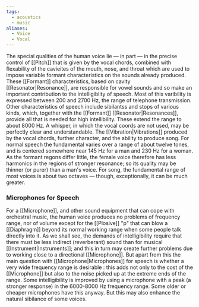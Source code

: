 ```yaml
---
tags:
  - acoustics
  - music
aliases:
  - Voice
  - Vocal
---
```

The special qualities of the human voice lie — in part — in the precise control of [[Pitch]] that is given by the vocal chords, combined with flexability of the cavieites of the mouth, nose, and throat which are used to impose variable formant characteristics on the sounds already produced. 
These [[Formant]] characteristics, based on cavity [[Resonator|Resonance]], are responsible for vowel sounds and so make an important contribution to the intelligiblity of speech. Most of this varibility is expressed between 200 and 2700 Hz, the range of telephone transmission. 
Other characteristics of speech include sibilantss and stops of various kinds, which, together with the [[Formant]] [[Resonator|Resonances]], provide all that is needed for high intellibility. These extend the range to about 8000  Hz. A whisper, in which the vocal coords are not used, may be perfectly clear and understandable. 
The [[Vibration|Vibrations]] produced by the vocal chords, further character, and the ability to produce song. For normal speech the fundamental varies over a range of about twelve tones, and is centered somewhere near 145 Hz for a man and 230 Hz for a woman. As the formant regons differ little, the female voice therefore has less harmonics in the regions of stronger resonance; so its quality may be thinner (or purer) than a man's voice. For song, the fundamental range of most voices is about two octaves — though, exceptionally, it can be much greater. 

### Microphones for Speech
For a [[Microphone]], and other sound equipment that can cope with orchestral music, the human voice produces no problems of frequency range, nor of volume except for the [[Plosive]] "p" that can blow a [[Diaphragm]] beyond its normal working range when some people talk directly into it. 
As we shall see, the demands of intelligibility require that there must be less indirect (reverberant) sound than for musical [[Instrument|Instruments]]; and this in turn may create further problems due to working close to a directional [[Microphone]]. But apart from this the main question with [[Microphone|Microphones]] for speech is whether a very wide frequency range is desirable : this adds not only to the cost of the [[Microphone]] but also to the noise picked up at the extreme ends of the range. 
Some intelligibility is improved by using a microphone with a peak (a stronger response) in the 6000-8000 Hz frequency range. Some older or cheaper microphones have this anyway. But this may also enhance the natural sibilance of some voices. 